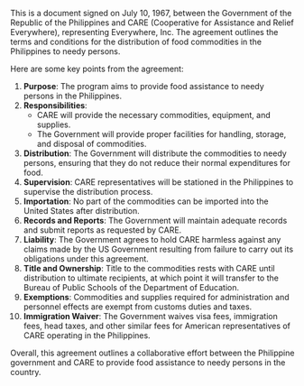 This is a document signed on July 10, 1967, between the Government of the Republic of the Philippines and CARE (Cooperative for Assistance and Relief Everywhere), representing Everywhere, Inc. The agreement outlines the terms and conditions for the distribution of food commodities in the Philippines to needy persons.

Here are some key points from the agreement:

1. **Purpose**: The program aims to provide food assistance to needy persons in the Philippines.
2. **Responsibilities**:
	* CARE will provide the necessary commodities, equipment, and supplies.
	* The Government will provide proper facilities for handling, storage, and disposal of commodities.
3. **Distribution**: The Government will distribute the commodities to needy persons, ensuring that they do not reduce their normal expenditures for food.
4. **Supervision**: CARE representatives will be stationed in the Philippines to supervise the distribution process.
5. **Importation**: No part of the commodities can be imported into the United States after distribution.
6. **Records and Reports**: The Government will maintain adequate records and submit reports as requested by CARE.
7. **Liability**: The Government agrees to hold CARE harmless against any claims made by the US Government resulting from failure to carry out its obligations under this agreement.
8. **Title and Ownership**: Title to the commodities rests with CARE until distribution to ultimate recipients, at which point it will transfer to the Bureau of Public Schools of the Department of Education.
9. **Exemptions**: Commodities and supplies required for administration and personnel effects are exempt from customs duties and taxes.
10. **Immigration Waiver**: The Government waives visa fees, immigration fees, head taxes, and other similar fees for American representatives of CARE operating in the Philippines.

Overall, this agreement outlines a collaborative effort between the Philippine government and CARE to provide food assistance to needy persons in the country.